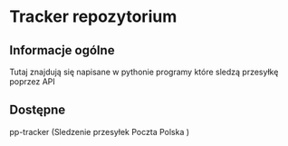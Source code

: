 # Tracker repozytorium

## Informacje ogólne
Tutaj znajdują się napisane w pythonie programy które sledzą przesyłkę poprzez API

## Dostępne
pp-tracker (Sledzenie przesyłek Poczta Polska )
